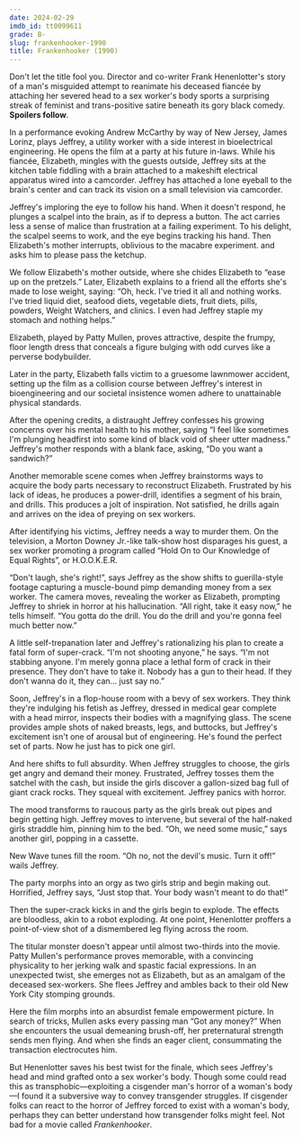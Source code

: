 ```yaml
---
date: 2024-02-29
imdb_id: tt0099611
grade: B-
slug: frankenhooker-1990
title: Frankenhooker (1990)
---
```


Don't let the title fool you. Director and co-writer Frank Henenlotter's story of a man's misguided attempt to reanimate his deceased fiancée by attaching her severed head to a sex worker's body sports a surprising streak of feminist and trans-positive satire beneath its gory black comedy. **Spoilers follow**.

<!-- end -->

In a performance evoking Andrew McCarthy by way of New Jersey, James Lorinz, plays Jeffrey, a utility worker with a side interest in bioelectrical engineering. He opens the film at a party at his future in-laws. While his fiancée, Elizabeth, mingles with the guests outside, Jeffrey sits at the kitchen table fiddling with a brain attached to a makeshift electrical apparatus wired into a camcorder. Jeffrey has attached a lone eyeball to the brain's center and can track its vision on a small television via camcorder.

Jeffrey's imploring the eye to follow his hand. When it doesn't respond, he plunges a scalpel into the brain, as if to depress a button. The act carries less a sense of malice than frustration at a failing experiment. To his delight, the scalpel seems to work, and the eye begins tracking his hand. Then Elizabeth's mother interrupts, oblivious to the macabre experiment. and asks him to please pass the ketchup.

We follow Elizabeth's mother outside, where she chides Elizabeth to “ease up on the pretzels.” Later, Elizabeth explains to a friend all the efforts she's made to lose weight, saying: “Oh, heck. I've tried it all and nothing works. I've tried liquid diet, seafood diets, vegetable diets, fruit diets, pills, powders, Weight Watchers, and clinics. I even had Jeffrey staple my stomach and nothing helps.”

Elizabeth, played by Patty Mullen, proves attractive, despite the frumpy, floor length dress that conceals a figure bulging with odd curves like a perverse bodybuilder.

Later in the party, Elizabeth falls victim to a gruesome lawnmower accident, setting up the film as a collision course between Jeffrey's interest in bioengineering and our societal insistence women adhere to unattainable physical standards.

After the opening credits, a distraught Jeffrey confesses his growing concerns over his mental health to his mother, saying “I feel like sometimes I'm plunging headfirst into some kind of black void of sheer utter madness.” Jeffrey's mother responds with a blank face, asking, “Do you want a sandwich?”

Another memorable scene comes when Jeffrey brainstorms ways to acquire the body parts necessary to reconstruct Elizabeth. Frustrated by his lack of ideas, he produces a power-drill, identifies a segment of his brain, and drills. This produces a jolt of inspiration. Not satisfied, he drills again and arrives on the idea of preying on sex workers.

After identifying his victims, Jeffrey needs a way to murder them. On the television, a Morton Downey Jr.-like talk-show host disparages his guest, a sex worker promoting a program called “Hold On to Our Knowledge of Equal Rights”, or H.O.O.K.E.R.

“Don't laugh, she's right!”, says Jeffrey as the show shifts to guerilla-style footage capturing a muscle-bound pimp demanding money from a sex worker. The camera moves, revealing the worker as Elizabeth, prompting Jeffrey to shriek in horror at his hallucination. “All right, take it easy now,” he tells himself. “You gotta do the drill. You do the drill and you're gonna feel much better now.”

A little self-trepanation later and Jeffrey's rationalizing his plan to create a fatal form of super-crack. “I'm not shooting anyone,” he says. “I'm not stabbing anyone. I'm merely gonna place a lethal form of crack in their presence. They don't have to take it. Nobody has a gun to their head. If they don't wanna do it, they can... just say no.”

Soon, Jeffrey's in a flop-house room with a bevy of sex workers. They think they're indulging his fetish as Jeffrey, dressed in medical gear complete with a head mirror, inspects their bodies with a magnifying glass. The scene provides ample shots of naked breasts, legs, and buttocks, but Jeffrey's excitement isn't one of arousal but of engineering. He's found the perfect set of parts. Now he just has to pick one girl.

And here shifts to full absurdity. When Jeffrey struggles to choose, the girls get angry and demand their money. Frustrated, Jeffrey tosses them the satchel with the cash, but inside the girls discover a gallon-sized bag full of giant crack rocks. They squeal with excitement. Jeffrey panics with horror.

The mood transforms to raucous party as the girls break out pipes and begin getting high. Jeffrey moves to intervene, but several of the half-naked girls straddle him, pinning him to the bed. “Oh, we need some music,” says another girl, popping in a cassette.

New Wave tunes fill the room. “Oh no, not the devil's music. Turn it off!” wails Jeffrey.

The party morphs into an orgy as two girls strip and begin making out. Horrified, Jeffrey says, “Just stop that. Your body wasn't meant to do that!”

Then the super-crack kicks in and the girls begin to explode. The effects are bloodless, akin to a robot exploding. At one point, Henenlotter proffers a point-of-view shot of a dismembered leg flying across the room.

The titular monster doesn't appear until almost two-thirds into the movie. Patty Mullen's performance proves memorable, with a convincing physicality to her jerking walk and spastic facial expressions. In an unexpected twist, she emerges not as Elizabeth, but as an amalgam of the deceased sex-workers. She flees Jeffrey and ambles back to their old New York City stomping grounds.

Here the film morphs into an absurdist female empowerment picture. In search of tricks, Mullen asks every passing man “Got any money?” When she encounters the usual demeaning brush-off, her preternatural strength sends men flying. And when she finds an eager client, consummating the transaction electrocutes him.

But Henenlotter saves his best twist for the finale, which sees Jeffrey's head and mind grafted onto a sex worker's body. Though some could read this as transphobic—exploiting a cisgender man's horror of a woman's body—I found it a subversive way to convey transgender struggles. If cisgender folks can react to the horror of Jeffrey forced to exist with a woman's body, perhaps they can better understand how transgender folks might feel. Not bad for a movie called _Frankenhooker_.

